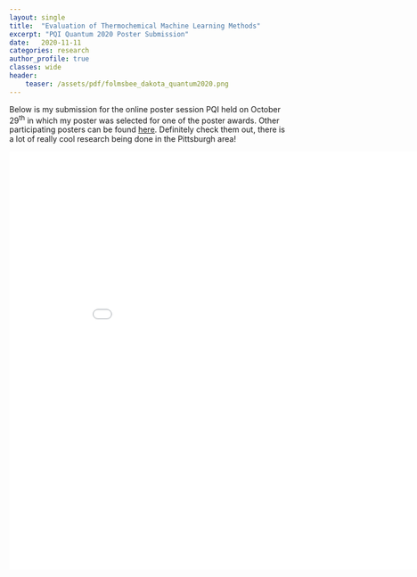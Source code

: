 ```yaml
---
layout: single
title:  "Evaluation of Thermochemical Machine Learning Methods"
excerpt: "PQI Quantum 2020 Poster Submission"
date:   2020-11-11
categories: research
author_profile: true
classes: wide
header:
    teaser: /assets/pdf/folmsbee_dakota_quantum2020.png
---
```


Below is my submission for the online poster session PQI held on October 29<sup>th</sup> in which my poster was selected for one of the poster awards. Other participating posters can be found [here](https://www.pqi.org/content/quantum2020-poster-gallery). Definitely check them out, there is a lot of really cool research being done in the Pittsburgh area! 


<!-- <div style="font-size:0;">
    <img src="/assets/pdf/dakota_folmsbee_ACS_Spring2020.pdf" width="500">
</div> -->

<embed src="/assets/pdf/folmsbee_dakota_quantum2020.pdf" width="900px" height="750px" />